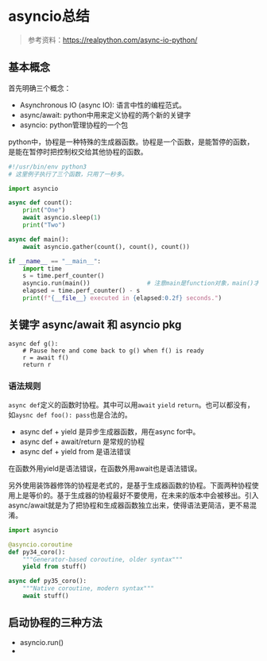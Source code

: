 # asyncio总结

> 参考资料：https://realpython.com/async-io-python/

## 基本概念

首先明确三个概念：

- Asynchronous IO (async IO): 语言中性的编程范式。
- async/await: python中用来定义协程的两个新的关键字
- asyncio: python管理协程的一个包

python中，协程是一种特殊的生成器函数。协程是一个函数，是能暂停的函数，是能在暂停时把控制权交给其他协程的函数。

```py
#!/usr/bin/env python3
# 这里例子执行了三个函数，只用了一秒多。

import asyncio

async def count():
    print("One")
    await asyncio.sleep(1)
    print("Two")

async def main():
    await asyncio.gather(count(), count(), count())

if __name__ == "__main__":
    import time
    s = time.perf_counter()
    asyncio.run(main())                # 注意main是function对象，main()才是协程对象
    elapsed = time.perf_counter() - s
    print(f"{__file__} executed in {elapsed:0.2f} seconds.")
```

## 关键字 async/await 和 asyncio pkg

```
async def g():
    # Pause here and come back to g() when f() is ready
    r = await f()
    return r
```

### 语法规则

`async def`定义的函数时协程。其中可以用`await` `yield` `return`。也可以都没有，如`aysnc def foo(): pass`也是合法的。

- async def + yield 是异步生成器函数，用在async for中。
- async def + await/return 是常规的协程
- async def + yield from 是语法错误

在函数外用yield是语法错误，在函数外用await也是语法错误。

另外使用装饰器修饰的协程是老式的，是基于生成器函数的协程。下面两种协程使用上是等价的。基于生成器的协程最好不要使用，在未来的版本中会被移出。引入async/await就是为了把协程和生成器函数独立出来，使得语法更简洁，更不易混淆。

```py
import asyncio

@asyncio.coroutine
def py34_coro():
    """Generator-based coroutine, older syntax"""
    yield from stuff()

async def py35_coro():
    """Native coroutine, modern syntax"""
    await stuff()
```

## 启动协程的三种方法

- asyncio.run()
- 
